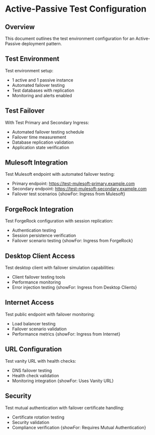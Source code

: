 # Active-Passive Test Configuration

## Overview
This document outlines the test environment configuration for an Active-Passive deployment pattern.

## Test Environment
Test environment setup:
- 1 active and 1 passive instance
- Automated failover testing
- Test databases with replication
- Monitoring and alerts enabled

## Test Failover
With Test Primary and Secondary Ingress:
- Automated failover testing schedule
- Failover time measurement
- Database replication validation
- Application state verification

## Mulesoft Integration
Test Mulesoft endpoint with automated failover testing:
- Primary endpoint: https://test-mulesoft-primary.example.com
- Secondary endpoint: https://test-mulesoft-secondary.example.com
- Failover test scenarios
{showFor: Ingress from Mulesoft}

## ForgeRock Integration
Test ForgeRock configuration with session replication:
- Authentication testing
- Session persistence verification
- Failover scenario testing
{showFor: Ingress from ForgeRock}

## Desktop Client Access
Test desktop client with failover simulation capabilities:
- Client failover testing tools
- Performance monitoring
- Error injection testing
{showFor: Ingress from Desktop Clients}

## Internet Access
Test public endpoint with failover monitoring:
- Load balancer testing
- Failover scenario validation
- Performance metrics
{showFor: Ingress from Internet}

## URL Configuration
Test vanity URL with health checks:
- DNS failover testing
- Health check validation
- Monitoring integration
{showFor: Uses Vanity URL}

## Security
Test mutual authentication with failover certificate handling:
- Certificate rotation testing
- Security validation
- Compliance verification
{showFor: Requires Mutual Authentication}
